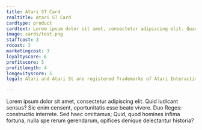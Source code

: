 ```yaml
---
title: Atari ST Card
realtitle: Atari ST Card
cardtype: product
cardtext: Lorem ipsum dolor sit amet, consectetur adipiscing elit. Quae quo sunt excelsiores, eo dant clariora indicia naturae. Mihi, inquam, qui te id ipsum rogavi? In eo enim positum est id, quod dicimus esse expetendum. Duo Reges: constructio interrete. Omnes enim iucundum motum, quo sensus hilaretur. Miserum hominem! Si dolor summum malum est, dici aliter non potest.
image: cards/test.png
staffcost: 3
rdcost: 3
marketingcost: 3
loyaltyscore: 6
profitscore: 5
profitlength: 4
longevityscore: 5
legal: Atari and Atari St are registered Trademarks of Atari Interactive, Inc.

---
```


Lorem ipsum dolor sit amet, consectetur adipiscing elit. Quid iudicant sensus? Sic enim censent, oportunitatis esse beate vivere. Duo Reges: constructio interrete. Sed haec omittamus; Quid, quod homines infima fortuna, nulla spe rerum gerendarum, opifices denique delectantur historia?

